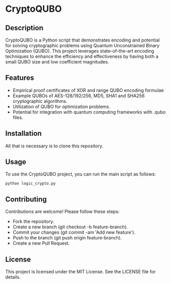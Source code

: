 # CryptoQUBO

## Description
CryptoQUBO is a Python script that demonstrates encoding and potential for solving cryptographic problems using Quantum Unconstrained Binary Optimization (QUBO). This project leverages state-of-the-art encoding techniques to enhance the efficiency and effectiveness by having both a small QUBO size and low coefficient magnitudes.

## Features
- Empirical proof certificates of XOR and range QUBO encoding formulae
- Example QUBOs of AES-128/192/256, MD5, SHA1 and SHA256 cryptographic algorithms.
- Utilization of QUBO for optimization problems.
- Potential for integration with quantum computing frameworks with .qubo files.

## Installation
All that is necessary is to clone this repository.

## Usage

To use the CryptoQUBO project, you can run the main script as follows:

```python logic_crypto.py```

## Contributing

Contributions are welcome! Please follow these steps:
- Fork the repository.
- Create a new branch (git checkout -b feature-branch).
- Commit your changes (git commit -am 'Add new feature').
- Push to the branch (git push origin feature-branch).
- Create a new Pull Request.

## License

This project is licensed under the MIT License. See the LICENSE file for details.

